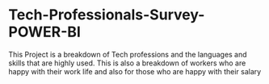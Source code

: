 # Tech-Professionals-Survey-POWER-BI
 This Project is a breakdown of Tech professions and the languages and skills that are highly used.
 This is also a breakdown of workers who are happy with their work life and also for those who are happy with their salary
